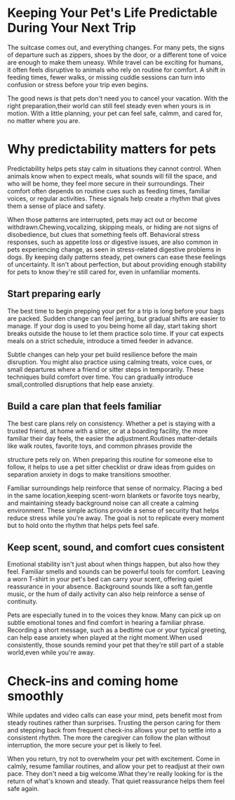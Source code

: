 # Keeping Your Pet's Life Predictable During Your Next Trip

The suitcase comes out, and everything changes. For many pets, the signs of departure such as zippers, shoes by the door, or a different tone of voice are enough to make them uneasy. While travel can be exciting for humans, it often feels disruptive to animals who rely on routine for comfort. A shift in feeding times, fewer walks, or missing cuddle sessions can turn into confusion or stress before your trip even begins.

The good news is that pets don't need you to cancel your vacation. With the right preparation,their world can still feel steady even when yours is in motion. With a little planning, your pet can feel safe, calmm, and cared for, no matter where you are.

# Why predictability matters for pets

Predictability helps pets stay calm in situations they cannot control. When animals know when to expect meals, what sounds will fill the space, and who will be home, they feel more secure in their surroundings. Their comfort often depends on routine cues such as feeding times, familiar voices, or regular activities. These signals help create a rhythm that gives them a sense of place and safety.

When those patterns are interrupted, pets may act out or become withdrawn.Chewing,vocalizing, skipping meals, or hiding are not signs of disobedience, but clues that something feels off. Behavioral stress responses, such as appetite loss or digestive issues, are also common in pets experiencing change, as seen in stress-related digestive problems in dogs. By keeping daily patterns steady, pet owners can ease these feelings of uncertainty. It isn't about perfection, but about providing enough stability for pets to know they're still cared for, even in unfamiliar moments.

## Start preparing early

The best time to begin prepping your pet for a trip is long before your bags are packed. Sudden change can feel jarring, but gradual shifts are easier to manage. If your dog is used to you being home all day, start taking short breaks outside the house to let them practice solo time. If your cat expects meals on a strict schedule, introduce a timed feeder in advance.

Subtle changes can help your pet build resilience before the main disruption. You might also practice using calming treats, voice cues, or small departures where a friend or sitter steps in temporarily. These techniques build comfort over time. You can gradually introduce small,controlled disruptions that help ease anxiety.

## Build a care plan that feels familiar

The best care plans rely on consistency. Whether a pet is staying with a trusted friend, at home with a sitter, or at a boarding facility, the more familiar their day feels, the easier the adjustment.Routines matter-details like walk routes, favorite toys, and common phrases provide the

structure pets rely on. When preparing this routine for someone else to follow, it helps to use a pet sitter checklist or draw ideas from guides on separation anxiety in dogs to make transitions smoother.

Familiar surroundings help reinforce that sense of normalcy. Placing a bed in the same location,keeping scent-worn blankets or favorite toys nearby, and maintaining steady background noise can all create a calming environment. These simple actions provide a sense of security that helps reduce stress while you're away. The goal is not to replicate every moment but to hold onto the rhythm that helps pets feel safe.

## Keep scent, sound, and comfort cues consistent

Emotional stability isn't just about when things happen, but also how they feel. Familiar smells and sounds can be powerful tools for comfort. Leaving a worn T-shirt in your pet's bed can carry your scent, offering quiet reassurance in your absence. Background sounds like a soft fan,gentle music, or the hum of daily activity can also help reinforce a sense of continuity.

Pets are especially tuned in to the voices they know. Many can pick up on subtle emotional tones and find comfort in hearing a familiar phrase. Recording a short message, such as a bedtime cue or your typical greeting, can help ease anxiety when played at the right moment.When used consistently, those sounds remind your pet that they're still part of a stable world,even while you're away.

# Check-ins and coming home smoothly

While updates and video calls can ease your mind, pets benefit most from steady routines rather than surprises. Trusting the person caring for them and stepping back from frequent check-ins allows your pet to settle into a consistent rhythm. The more the caregiver can follow the plan without interruption, the more secure your pet is likely to feel.

When you return, try not to overwhelm your pet with excitement. Come in calmly, resume familiar routines, and allow your pet to readjust at their own pace. They don't need a big welcome.What they're really looking for is the return of what's known and steady. That quiet reassurance helps them feel safe again.

